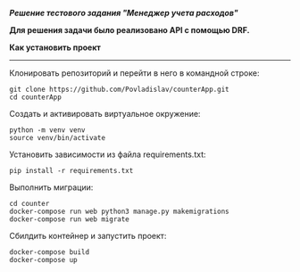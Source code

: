  ___Решение тестового задания "Менеджер учета расходов"___ 
 
 __Для решения задачи было реализовано API с помощью DRF.__

__Как установить проект__

***
Клонировать репозиторий и перейти в него в командной строке:

~~~
git clone https://github.com/Povladislav/counterApp.git
cd counterApp
~~~

Создать и активировать виртуальное окружение:

~~~
python -m venv venv
source venv/bin/activate
~~~

Установить зависимости из файла requirements.txt:

~~~
pip install -r requirements.txt
~~~

Выполнить миграции:

~~~
cd counter
docker-compose run web python3 manage.py makemigrations
docker-compose run web migrate
~~~

Cбилдить контейнер и запустить проект:
~~~
docker-compose build
docker-compose up
~~~

